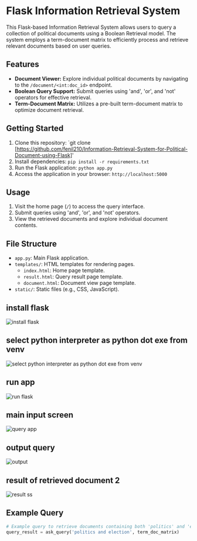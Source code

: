 # Flask Information Retrieval System

This Flask-based Information Retrieval System allows users to query a collection of political documents using a Boolean Retrieval model. The system employs a term-document matrix to efficiently process and retrieve relevant documents based on user queries.

## Features
- **Document Viewer:** Explore individual political documents by navigating to the `/document/<int:doc_id>` endpoint.
- **Boolean Query Support:** Submit queries using 'and', 'or', and 'not' operators for effective retrieval.
- **Term-Document Matrix:** Utilizes a pre-built term-document matrix to optimize document retrieval.

## Getting Started
1. Clone this repository: `git clone [https://github.com/fenil210/Information-Retrieval-System-for-Political-Document-using-Flask]'
2. Install dependencies: `pip install -r requirements.txt`
3. Run the Flask application: `python app.py`
4. Access the application in your browser: `http://localhost:5000`

## Usage
1. Visit the home page (`/`) to access the query interface.
2. Submit queries using 'and', 'or', and 'not' operators.
3. View the retrieved documents and explore individual document contents.

## File Structure
- `app.py`: Main Flask application.
- `templates/`: HTML templates for rendering pages.
  - `index.html`: Home page template.
  - `result.html`: Query result page template.
  - `document.html`: Document view page template.
- `static/`: Static files (e.g., CSS, JavaScript).

## install flask
![install flask](https://github.com/fenil210/Information-Retrieval-System-for-Political-Document-using-Flask/assets/121050723/914912bd-a1e7-4c7d-afec-3d8bbd2c114b)

## select python interpreter as python dot exe from venv
![select python interpreter as python dot exe from venv](https://github.com/fenil210/Information-Retrieval-System-for-Political-Document-using-Flask/assets/121050723/8d2f837f-9c52-4bc9-84ba-1602b49280dd)

## run app
![run flask](https://github.com/fenil210/Information-Retrieval-System-for-Political-Document-using-Flask/assets/121050723/cb21cba7-2024-4fde-b18d-401668689a65)

## main input screen
![query app](https://github.com/fenil210/Information-Retrieval-System-for-Political-Document-using-Flask/assets/121050723/738326e0-c34a-4c4d-9343-e584f9c71d48)

## output query
![output](https://github.com/fenil210/Information-Retrieval-System-for-Political-Document-using-Flask/assets/121050723/5c2a6ec6-7855-4f9b-b465-7ea0e234db93)

## result of retrieved document 2
![result ss](https://github.com/fenil210/Information-Retrieval-System-for-Political-Document-using-Flask/assets/121050723/9a120345-d9aa-46c1-808d-e25ad360dcea)


## Example Query
```python
# Example query to retrieve documents containing both 'politics' and 'election':
query_result = ask_query('politics and election', term_doc_matrix)
